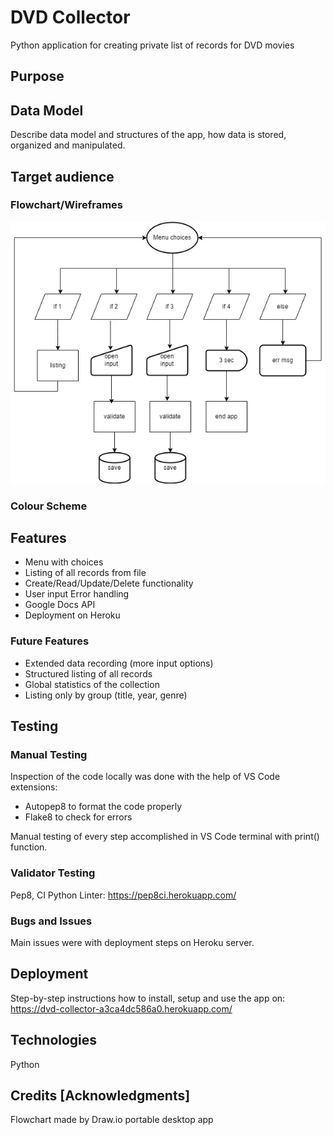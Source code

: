 # DVD Collector
Python application for creating private list of records for DVD movies

## Purpose

## Data Model

Describe data model and structures of the app,
how data is stored, organized and manipulated.

## Target audience

### Flowchart/Wireframes

![Flowchart of the App](assets/flowchart-dvd-collector.webp)

### Colour Scheme

## Features

- Menu with choices
- Listing of all records from file
- Create/Read/Update/Delete functionality
- User input Error handling
- Google Docs API
- Deployment on Heroku

### Future Features

- Extended data recording (more input options)
- Structured listing of all records
- Global statistics of the collection
- Listing only by group (title, year, genre)

## Testing

### Manual Testing

Inspection of the code locally was done with the help of VS Code extensions:
- Autopep8 to format the code properly 
- Flake8 to check for errors

Manual testing of every step accomplished in VS Code terminal with print() function.

### Validator Testing

Pep8, CI Python Linter: https://pep8ci.herokuapp.com/

### Bugs and Issues

Main issues were with deployment steps on Heroku server.

## Deployment
Step-by-step instructions how to install, setup and use the app on:  
https://dvd-collector-a3ca4dc586a0.herokuapp.com/

## Technologies

Python

## Credits [Acknowledgments]

Flowchart made by Draw.io portable desktop app